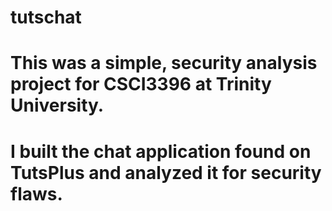 # tutschat
# This was a simple, security analysis project for CSCI3396 at Trinity University. 
# I built the chat application found on TutsPlus and analyzed it for security flaws.
